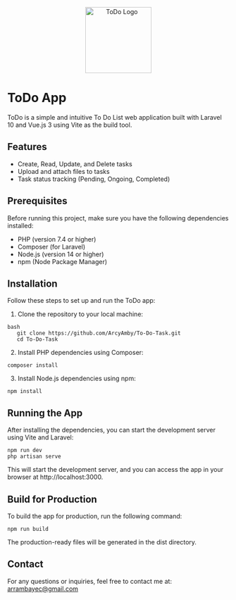 <p align="center">
  <img src="https://i.postimg.cc/wTTxtNRv/ToDo-1.png" alt="ToDo Logo" width="150">
</p>

# ToDo App

ToDo is a simple and intuitive To Do List web application built with Laravel 10 and Vue.js 3 using Vite as the build tool.

## Features

- Create, Read, Update, and Delete tasks
- Upload and attach files to tasks
- Task status tracking (Pending, Ongoing, Completed)

## Prerequisites

Before running this project, make sure you have the following dependencies installed:

- PHP (version 7.4 or higher)
- Composer (for Laravel)
- Node.js (version 14 or higher)
- npm (Node Package Manager)

## Installation

Follow these steps to set up and run the ToDo app:

1. Clone the repository to your local machine:

```
bash
   git clone https://github.com/ArcyAmby/To-Do-Task.git
   cd To-Do-Task

```

2. Install PHP dependencies using Composer:
```
composer install

```
3. Install Node.js dependencies using npm:
```
npm install

```
## Running the App

After installing the dependencies, you can start the development server using Vite and Laravel:

```
npm run dev
php artisan serve

```
This will start the development server, and you can access the app in your browser at http://localhost:3000.

## Build for Production

To build the app for production, run the following command:
```
npm run build

```
The production-ready files will be generated in the dist directory.

## Contact

For any questions or inquiries, feel free to contact me at: arrambayec@gmail.com
